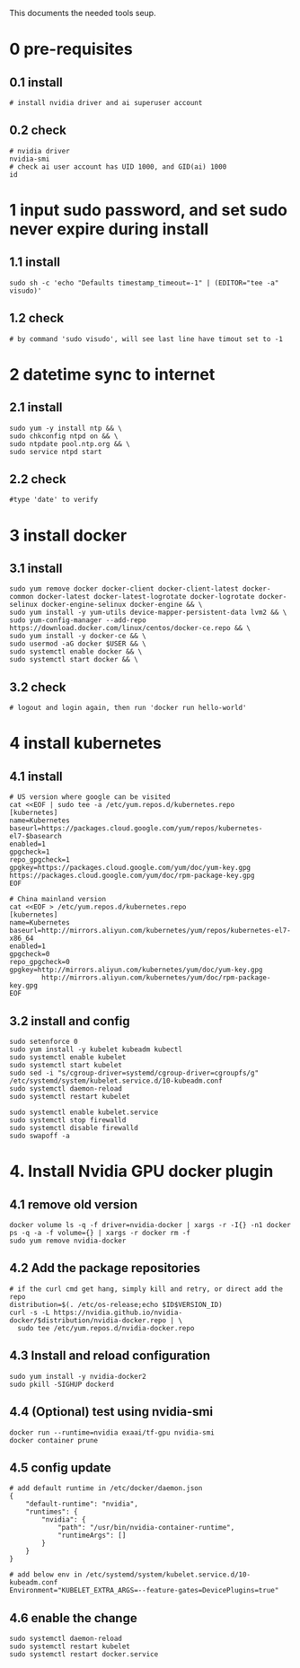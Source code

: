 This documents the needed tools seup.

# 0 pre-requisites
## 0.1 install
`# install nvidia driver and ai superuser account`

## 0.2 check
```
# nvidia driver
nvidia-smi
# check ai user account has UID 1000, and GID(ai) 1000
id
```

# 1 input sudo password, and set sudo never expire during install
## 1.1 install
`sudo sh -c 'echo "Defaults timestamp_timeout=-1" | (EDITOR="tee -a" visudo)'`
## 1.2 check
`# by command 'sudo visudo', will see last line have timout set to -1`

# 2 datetime sync to internet
## 2.1 install
```
sudo yum -y install ntp && \
sudo chkconfig ntpd on && \
sudo ntpdate pool.ntp.org && \
sudo service ntpd start
```
## 2.2 check
```#type 'date' to verify```

# 3 install docker
## 3.1 install
```
sudo yum remove docker docker-client docker-client-latest docker-common docker-latest docker-latest-logrotate docker-logrotate docker-selinux docker-engine-selinux docker-engine && \
sudo yum install -y yum-utils device-mapper-persistent-data lvm2 && \
sudo yum-config-manager --add-repo https://download.docker.com/linux/centos/docker-ce.repo && \
sudo yum install -y docker-ce && \
sudo usermod -aG docker $USER && \
sudo systemctl enable docker && \
sudo systemctl start docker && \
```
## 3.2 check
`# logout and login again, then run 'docker run hello-world' `


# 4 install kubernetes
## 4.1 install
```
# US version where google can be visited
cat <<EOF | sudo tee -a /etc/yum.repos.d/kubernetes.repo
[kubernetes]
name=Kubernetes
baseurl=https://packages.cloud.google.com/yum/repos/kubernetes-el7-$basearch
enabled=1
gpgcheck=1
repo_gpgcheck=1
gpgkey=https://packages.cloud.google.com/yum/doc/yum-key.gpg https://packages.cloud.google.com/yum/doc/rpm-package-key.gpg
EOF

# China mainland version
cat <<EOF > /etc/yum.repos.d/kubernetes.repo
[kubernetes]
name=Kubernetes
baseurl=http://mirrors.aliyun.com/kubernetes/yum/repos/kubernetes-el7-x86_64
enabled=1
gpgcheck=0
repo_gpgcheck=0
gpgkey=http://mirrors.aliyun.com/kubernetes/yum/doc/yum-key.gpg
        http://mirrors.aliyun.com/kubernetes/yum/doc/rpm-package-key.gpg
EOF
```

## 3.2 install and config
```
sudo setenforce 0
sudo yum install -y kubelet kubeadm kubectl
sudo systemctl enable kubelet
sudo systemctl start kubelet
sudo sed -i "s/cgroup-driver=systemd/cgroup-driver=cgroupfs/g" /etc/systemd/system/kubelet.service.d/10-kubeadm.conf
sudo systemctl daemon-reload
sudo systemctl restart kubelet

sudo systemctl enable kubelet.service
sudo systemctl stop firewalld
sudo systemctl disable firewalld
sudo swapoff -a
```

# 4. Install Nvidia GPU docker plugin
## 4.1 remove old version 
```
docker volume ls -q -f driver=nvidia-docker | xargs -r -I{} -n1 docker ps -q -a -f volume={} | xargs -r docker rm -f
sudo yum remove nvidia-docker
```
## 4.2 Add the package repositories
```
# if the curl cmd get hang, simply kill and retry, or direct add the repo
distribution=$(. /etc/os-release;echo $ID$VERSION_ID)
curl -s -L https://nvidia.github.io/nvidia-docker/$distribution/nvidia-docker.repo | \
  sudo tee /etc/yum.repos.d/nvidia-docker.repo
```
## 4.3 Install and reload configuration
```
sudo yum install -y nvidia-docker2
sudo pkill -SIGHUP dockerd
```
## 4.4 (Optional) test using nvidia-smi
```
docker run --runtime=nvidia exaai/tf-gpu nvidia-smi
docker container prune
```
## 4.5 config update
```
# add default runtime in /etc/docker/daemon.json
{
    "default-runtime": "nvidia",
    "runtimes": {
        "nvidia": {
            "path": "/usr/bin/nvidia-container-runtime",
            "runtimeArgs": []
        }
    }
}

# add below env in /etc/systemd/system/kubelet.service.d/10-kubeadm.conf
Environment="KUBELET_EXTRA_ARGS=--feature-gates=DevicePlugins=true"
```

## 4.6 enable the change
```
sudo systemctl daemon-reload
sudo systemctl restart kubelet
sudo systemctl restart docker.service
```

